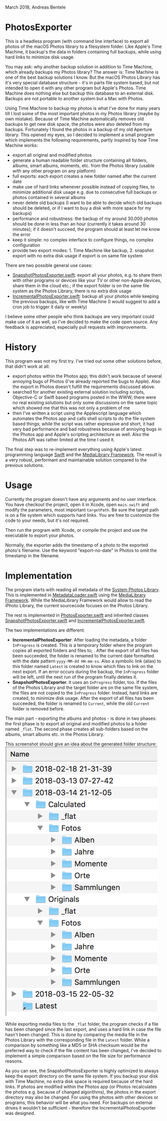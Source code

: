 March 2018, Andreas Bentele

# PhotosExporter

This is a headless program (with command line interface) to export all photos of the macOS Photos library to a filesystem folder. Like Apple's Time Machine, it backup's the data in folders containing full backups, while using hard links to minimize disk usage.

You may ask: why another backup solution in addition to Time Machine, which already backups my Photos library?
The answer is: Time Machine is one of the best backup solutions I know. But the macOS Photos Library has it's very special database structure - it's in parts file system based, but not intended to open it with any other program but Apple's Photos. Time Machine does nothing else but backup this database to an external disk. Backups are not portable to another system but a Mac with Photos.

Using Time Machine to backup my photos is what I've done for many years till I lost some of the most important photos in my Photos library (maybe by own mistake). Because of Time Machine automatically removes old backups to get new disk space, the photos were also deleted from my backups. Fortunately I found the photos in a backup of my old Aperture library. This opened my eyes, so I decided to implement a small program which implements the following requirements, partly inspired by how Time Machine works:

* export all original and modified photos
* generate a human readable folder structure containing all folders, albums, smart albums, moments, etc. from the Photos library (usable with any other program on any platform)
* full exports: each export creates a new folder named after the current date
* make use of hard links whenever possible instead of copying files, to minimize additional disk usage e.g. due to consecutive full backups or photos contained in several albums
* never delete old backups (I want to be able to decide which old backups should be deleted, or if I want to buy a disk with more space for my backups)
* performance and robustness: the backup of my around 30.000 photos should be done in less than an hour (currently it takes around 30 minutes); if it doesn't succeed, the program should at least let me know the error
* keep it simple: no complex interface to configure things, no complex configuration
* provide two export modes: 1. Time Machine like backup, 2. snapshot export with no extra disk usage if export is on same file system

There are two possible general use cases:
* [SnapshotPhotosExporter.swift](PhotosExporter/exporter/SnapshotPhotosExporter.swift): export all your photos, e.g. to share them with other programs or devices like your TV or other non-Apple devices, share them in the cloud etc.; if the export folder is on the same file system as the Photos Library, there is no extra disk usage
* [IncrementalPhotosExporter.swift](PhotosExporter/exporter/IncrementalPhotosExporter.swift): backup all your photos while keeping the previous backups, like with Time Machine (I would suggest to add a cron job to trigger it daily or weekly)

I believe some other people who think backups are very important could make use of it as well, so I've decided to make the code open source. Any feedback is appreciated, especially pull requests with improvements.


# History

This program was not my first try. I've tried out some other solutions before, that didn't work at all:

* export photos within the Photos app; this didn't work because of several annoying bugs of Photos (I've already reported the bugs to Apple). Also the export in Photos doesn't fulfill the requirements discussed above.
* searched for another existing external solution including scripts, Objective-C or Swift based programs posted in the WWW; there were no real existing solutions but only some discussions on the same topic which showed me that this was not only a problem of me
* then I've written a script using the Applescript language which automates the Photos app and calls shell scripts to do the file system based things; while the script was rather expressive and short, it had very bad performance and bad robustness because of annoying bugs in the Photos app and Apple's scripting architecture as well. Also the Photos API was rather limited at the time I used it.

The final step was to re-implement everything using Apple's latest programming language [Swift](https://developer.apple.com/swift/) and the [MediaLibrary Framework](https://developer.apple.com/documentation/medialibrary). The result is a very robust, performant and maintainable solution compared to the previous solutions.


# Usage

Currently the program doesn't have any arguments and no user interface.
You have checkout the project, open it in Xcode, open `main.swift` and modify the parameters, most important `targetPath`. Be sure the target path is on a file system which supports hard links. You are free to customize the code to your needs, but it's not required.

Then run the program with Xcode, or compile the project and use the executable to export your photos.

Normally, the exporter adds the timestamp of a photo to the exported photo's filename. Use the keyword "export-no-date" in Photos to omit the timestamp in the filename.

# Implementation

The program starts with reading all metadata of the [System Photos Library](https://support.apple.com/en-us/HT204414). This is implemented in [MetadataLoader.swift](PhotosExporter/exporter/MetadataLoader.swift) using the [MediaLibrary Framework](https://developer.apple.com/documentation/medialibrary). While the MediaLibrary Framework would allow to read the iPhoto Library, the current sourcecode focuses on the Photos Library.

The rest is implemented in [PhotosExporter.swift](PhotosExporter/exporter/PhotosExporter.swift) and inherited classes [SnapshotPhotosExporter.swift](PhotosExporter/exporter/SnapshotPhotosExporter.swift) and [IncrementalPhotosExporter.swift](PhotosExporter/exporter/IncrementalPhotosExporter.swift).

The two implementations are different:
* **IncrementalPhotosExporter**: After loading the metadata, a folder `InProgress` is created. This is a temporary folder where the program copies all exported folders and files to; . After the export of all files has been succeeded, the folder is renamed to the current date formatted with the date pattern `yyyy-MM-dd HH-mm-ss`. Also a symbolic link (alias) to this folder named `Latest` is created to know which files to link on the next export. If an error occurs during the backup, the `InProgress` folder will be left, until the next run of the program finally deletes it.
* **SnapshotPhotosExporter**: it uses an `InProgress` folder, too. If the files of the Photos Library and the target folder are on the same file system, the files are not copied to the `InProgress` folder. Instead, hard links are created, to minimize disk usage. After the export of all files has been succeeded, the folder is renamed to `Current`, while the old `Current` folder is removed before.

The main part - exporting the albums and photos - is done in two phases: the first phase is to export all original and modified photos to a folder named `_flat`. The second phase creates all sub-folders based on the albums, smart albums etc. in the Photos Library.

This screenshot should give an idea about the generated folder structure:
![](/doc/filesystem-structure.png)

While exporting media files to the `_flat` folder, the program checks if a file has been changed since the last export, and uses a hard link in case the file hasn't been changed. This is done by comparing the media file in the Photos Library with the corresponding file in the `Latest` folder. While a comparison by something like a MD5 or SHA checksum would be the preferred way to check if the file content has been changed, I've decided to implement a simple comparison based on the file size for performance reasons.

As you can see, the SnapshotPhotosExporter is highly optimized to always keep the export directory on the same file system. If you backup your disk with Time Machine, no extra disk space is required because of the hard links. If photos are modified within the Photos app (or Photos recalculates the photos e.g. because of changed algorithms), the photos in the export directory may also be changed. For using the photos with other devices or programs, this behavior will be what you need. For backups on external drives it wouldn't be sufficient - therefore the IncrementalPhotosExporter was designed.

